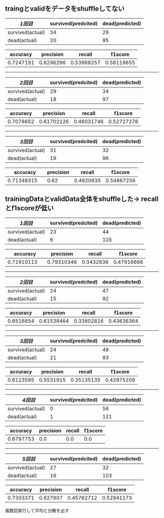 traingとvalidをデータをshuffleしてない
-
| ***1回目*** | survived(predcited) | dead(predicted) |
| - | - | - |
| survived(actual) | 34 | 29 |
| dead(actual) | 20 | 95 |

| accuracy | precision | recall | f1score |
| - | - | - | - |
| 0.7247191 | 0.6296296 | 0.53968257 | 0.58119655
---
| ***2回目*** | survived(predcited) | dead(predicted) |
| - | - | - |
| survived(actual) | 29 | 34 |
| dead(actual) | 18 | 97 |

| accuracy | precision | recall | f1score |
| - | - | - | - |
| 0.7078652 | 0.61702126 | 0.46031746 | 0.52727276
---
| ***3回目*** | survived(predcited) | dead(predicted) |
| - | - | - |
| survived(actual) | 31 | 32 |
| dead(actual) | 19 | 96 |

| accuracy | precision | recall | f1score |
| - | - | - | - |
| 0.71348315　| 0.62 | 0.4920635 | 0.54867256

trainingDataとvalidData全体をshuffleした-> recallとf1scoreが低い
-
| ***1回目*** | survived(predcited) | dead(predicted) |
| - | - | - |
| survived(actual) | 23 | 44 |
| dead(actual) | 6 | 105 |

| accuracy | precision | recall | f1score |
| - | - | - | - |
| 0.71910113　| 0.79310346 | 0.3432836 | 0.47916666
---
| ***2回目*** | survived(predcited) | dead(predicted) |
| - | - | - |
| survived(actual) | 24 | 47 |
| dead(actual) | 15 | 92 |

| accuracy | precision | recall | f1score |
| - | - | - | - |
| 0.6516854 | 0.61538464 | 0.33802816 | 0.43636364

---
| ***3回目*** | survived(predcited) | dead(predicted) |
| - | - | - |
| survived(actual) | 24 | 48 |
| dead(actual) | 21 | 83 |

| accuracy | precision | recall | f1score |
| - | - | - | - |
| 0.6123595 | 0.5531915 | 0.35135135 | 0.42975208

---
|　***4回目*** | survived(predcited) | dead(predicted) |
| - | - | - |
| survived(actual) | 0 | 56 |
| dead(actual) | 1 | 121 |

| accuracy | precision | recall | f1score |
| - | - | - | - |
| 0.6797753 | 0.0 | 0.0 | 0.0

---
|　***5回目*** | survived(predcited) | dead(predicted) |
| - | - | - |
| survived(actual) | 27 | 32 |
| dead(actual) | 16 | 103 |

| accuracy | precision | recall | f1score |
| - | - | - | - |
| 0.7303371 | 0.627907 | 0.45762712 | 0.52941173

複数回実行して平均と分散を出す